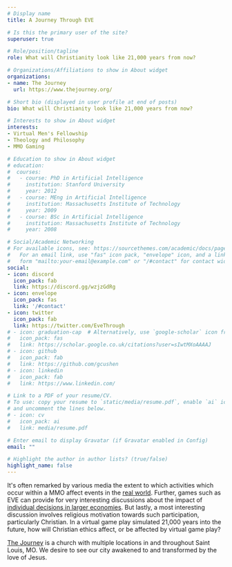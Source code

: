```yaml
---
# Display name
title: A Journey Through EVE

# Is this the primary user of the site?
superuser: true

# Role/position/tagline
role: What will Christianity look like 21,000 years from now? 

# Organizations/Affiliations to show in About widget
organizations:
- name: The Journey 
  url: https://www.thejourney.org/ 

# Short bio (displayed in user profile at end of posts)
bio: What will Christianity look like 21,000 years from now?

# Interests to show in About widget
interests:
- Virtual Men's Fellowship 
- Theology and Philosophy 
- MMO Gaming 

# Education to show in About widget
# education:
#  courses:
#   - course: PhD in Artificial Intelligence
#     institution: Stanford University
#     year: 2012
#   - course: MEng in Artificial Intelligence
#     institution: Massachusetts Institute of Technology
#     year: 2009
#   - course: BSc in Artificial Intelligence
#     institution: Massachusetts Institute of Technology
#     year: 2008

# Social/Academic Networking
# For available icons, see: https://sourcethemes.com/academic/docs/page-builder/#icons
#   For an email link, use "fas" icon pack, "envelope" icon, and a link in the
#   form "mailto:your-email@example.com" or "/#contact" for contact widget.
social:
- icon: discord
  icon_pack: fab
  link: https://discord.gg/wzjzGdRg
- icon: envelope
  icon_pack: fas
  link: '/#contact'
- icon: twitter
  icon_pack: fab
  link: https://twitter.com/EveThrough
# - icon: graduation-cap  # Alternatively, use `google-scholar` icon from `ai` icon pack
#   icon_pack: fas
#   link: https://scholar.google.co.uk/citations?user=sIwtMXoAAAAJ
# - icon: github
#   icon_pack: fab
#   link: https://github.com/gcushen
# - icon: linkedin
#   icon_pack: fab
#   link: https://www.linkedin.com/

# Link to a PDF of your resume/CV.
# To use: copy your resume to `static/media/resume.pdf`, enable `ai` icons in `params.toml`, 
# and uncomment the lines below.
# - icon: cv
#   icon_pack: ai
#   link: media/resume.pdf

# Enter email to display Gravatar (if Gravatar enabled in Config)
email: ""

# Highlight the author in author lists? (true/false)
highlight_name: false
---
```


It's often remarked by various media the extent to which activities which occur within a MMO affect events in the [real world](https://www.pcgamer.com/most-expensive-eve-online-ship-sale-ever-to-benefit-australian-wildfire-relief/). Further, games such as EVE can provide for very interesting discussions about the impact of [individual decisions in larger economies](https://www.academia.edu/10278352/Virtual_Worlds_Real_Economics). But lastly, a most interesting discussion involves religious motivation towards such participation, particularly Christian. In a virtual game play simulated 21,000 years into the future, how will Christian ethics affect, or be affected by virtual game play?

[The Journey](https://www.thejourney.org/) is a church with multiple locations in and throughout Saint Louis, MO. We desire to see our city awakened to and transformed by the love of Jesus.


